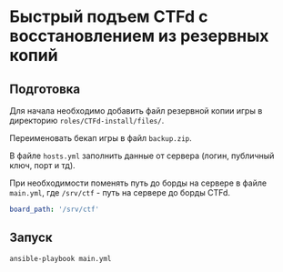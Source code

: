 # Быстрый подъем CTFd с восстановлением из резервных копий

## Подготовка
Для начала необходимо добавить файл резервной копии игры в директорию `roles/CTFd-install/files/`.

Переименовать бекап игры в файл `backup.zip`.

В файле `hosts.yml` заполнить данные от сервера (логин, публичный ключ, порт и тд).

При необходимости поменять путь до борды на сервере в файле `main.yml`, где `/srv/ctf` - путь на сервере до борды CTFd.
```yaml
board_path: '/srv/ctf'
```

## Запуск

```bash
ansible-playbook main.yml
```